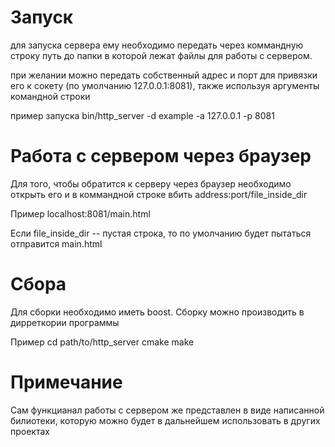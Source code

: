 # Запуск
для запуска сервера ему необходимо передать через коммандную строку путь до папки в которой лежат файлы для работы с сервером. 

при желании можно передать собственный адрес и порт для привязки его к сокету (по умолчанию 127.0.0.1:8081), также используя аргументы командной строки

пример запуска bin/http_server -d example -a 127.0.0.1 -p 8081

# Работа с сервером через браузер

Для того, чтобы обратится к серверу через браузер необходимо открыть его и в коммандной строке вбить address:port/file_inside_dir

Пример localhost:8081/main.html

Если file_inside_dir -- пустая строка, то по умолчанию будет пытаться отправится main.html 

# Сбора 
Для сборки необходимо иметь boost. Сборку можно производить в дирреткории программы

Пример
cd path/to/http_server
cmake
make

# Примечание
Сам функцианал работы с сервером же  представлен в виде написанной билиотеки, которую можно будет в дальнейшем использовать в других проектах
